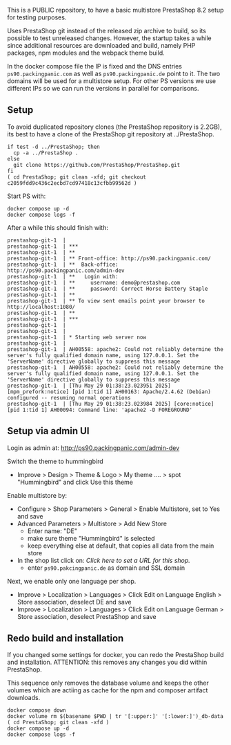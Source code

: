 This is a PUBLIC repository, to have a basic multistore PrestaShop 8.2 setup for
testing purposes.

Uses PrestaShop git instead of the released zip archive to build, so its 
possible to test unreleased changes. However, the startup takes a
while since additional resources are downloaded and build, namely PHP packages,
npm modules and the webpack theme build.

In the docker compose file the IP is fixed and the DNS entries
`ps90.packingpanic.com` as well as `ps90.packingpanic.de` point to it. The
two domains will be used for a multistore setup. For other PS versions we
use different IPs so we can run the versions in parallel for comparisons.

## Setup

To avoid duplicated repository clones (the PrestaShop repository is 2.2GB),
its best to have a clone of the PrestaShop git repository at ../PrestaShop.

````
if test -d ../PrestaShop; then
  cp -a ../PrestaShop .
else
  git clone https://github.com/PrestaShop/PrestaShop.git
fi
( cd PrestaShop; git clean -xfd; git checkout c2059fdd9c436c2ecbd7cd97418c13cfbb99562d )
````

Start PS with:

````
docker compose up -d
docker compose logs -f
````

After a while this should finish with:

````
prestashop-git-1  | 
prestashop-git-1  | ***
prestashop-git-1  | **
prestashop-git-1  | ** Front-office: http://ps90.packingpanic.com/
prestashop-git-1  | **  Back-office: http://ps90.packingpanic.com/admin-dev
prestashop-git-1  | **   Login with:
prestashop-git-1  | **     username: demo@prestashop.com
prestashop-git-1  | **     password: Correct Horse Battery Staple
prestashop-git-1  | **
prestashop-git-1  | ** To view sent emails point your browser to http://localhost:1080/
prestashop-git-1  | **
prestashop-git-1  | ***
prestashop-git-1  | 
prestashop-git-1  | 
prestashop-git-1  | * Starting web server now
prestashop-git-1  | 
prestashop-git-1  | AH00558: apache2: Could not reliably determine the server's fully qualified domain name, using 127.0.0.1. Set the 'ServerName' directive globally to suppress this message
prestashop-git-1  | AH00558: apache2: Could not reliably determine the server's fully qualified domain name, using 127.0.0.1. Set the 'ServerName' directive globally to suppress this message
prestashop-git-1  | [Thu May 29 01:38:23.023951 2025] [mpm_prefork:notice] [pid 1:tid 1] AH00163: Apache/2.4.62 (Debian) configured -- resuming normal operations
prestashop-git-1  | [Thu May 29 01:38:23.023984 2025] [core:notice] [pid 1:tid 1] AH00094: Command line: 'apache2 -D FOREGROUND'
````

## Setup via admin UI

Login as admin at: http://ps90.packingpanic.com/admin-dev

Switch the theme to hummingbird

- Improve > Design > Theme & Logo > My theme .... > spot "Hummingbird" and   click Use this theme

Enable multistore by:

- Configure > Shop Parameters > General > Enable Multistore, set to Yes and save
- Advanced Parameters > Multistore > Add New Store
  - Enter name: "DE"
  - make sure theme "Hummingbird" is selected
  - keep everything else at default, that copies all data from the main store
- In the shop list click on: *Click here to set a URL for this shop.*
  - enter `ps90.pakcingpanic.de` as domain and SSL domain

Next, we enable only one language per shop.

- Improve > Localization > Languages > Click Edit on Language English > Store association, deselect DE and save
- Improve > Localization > Languages > Click Edit on Language German > Store association, deselect PrestaShop and save

## Redo build and installation

If you changed some settings for docker, you can redo the PrestaShop build
and installation. ATTENTION: this removes any changes you did within
PrestaShop.

This sequence only removes the database volume and keeps the other volumes
which are actiing as cache for the npm and composer artifact downloads.

````
docker compose down
docker volume rm $(basename $PWD | tr '[:upper:]' '[:lower:]')_db-data
( cd PrestaShop; git clean -xfd )
docker compose up -d
docker compose logs -f
````
